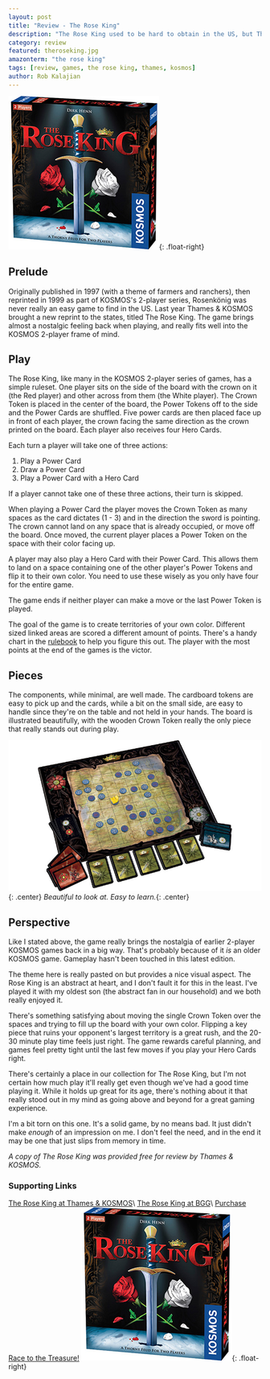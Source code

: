 ```yaml
---
layout: post
title: "Review - The Rose King"
description: "The Rose King used to be hard to obtain in the US, but Thames & KOSMOS brought us a new edition last year."
category: review
featured: theroseking.jpg
amazonterm: "the rose king"
tags: [review, games, the rose king, thames, kosmos]
author: Rob Kalajian
---
```


![The Rose King!](/images/theroseking/box.jpg){: .float-right}
<h2>Prelude</h2>

Originally published in 1997 (with a theme of farmers and ranchers), then reprinted in 1999 as part of KOSMOS's 2-player series, Rosenkönig was never really an easy game to find in the US. Last year Thames & KOSMOS brought a new reprint to the states, titled The Rose King. The game brings almost a nostalgic feeling back when playing, and really fits well into the KOSMOS 2-player frame of mind.

<h2>Play</h2>

The Rose King, like many in the KOSMOS 2-player series of games, has a simple ruleset. One player sits on the side of the board with the crown on it (the Red player) and other across from them (the White player). The Crown Token is placed in the center of the board, the Power Tokens off to the side and the Power Cards are shuffled. Five power cards are then placed face up in front of each player, the crown facing the same direction as the crown printed on the board. Each player also receives four Hero Cards.

Each turn a player will take one of three actions:

1. Play a Power Card
2. Draw a Power Card
3. Play a Power Card with a Hero Card

If a player cannot take one of these three actions, their turn is skipped.

When playing a Power Card the player moves the Crown Token as many spaces as the card dictates (1 - 3) and in the direction the sword is pointing. The crown cannot land on any space that is already occupied, or move off the board. Once moved, the current player places a Power Token on the space with their color facing up.

A player may also play a Hero Card with their Power Card. This allows them to land on a space containing one of the other player's Power Tokens and flip it to their own color. You need to use these wisely as you only have four for the entire game.

The game ends if neither player can make a move or the last Power Token is played.

The goal of the game is to create territories of your own color. Different sized linked areas are scored a different amount of points. There's a handy chart in the [rulebook](http://www.thamesandkosmos.com/manuals/full/691790_theroseking_manual.pdf) to help you figure this out. The player with the most points at the end of the games is the victor.

<h2>Pieces</h2>

The components, while minimal, are well made. The cardboard tokens are easy to pick up and the cards, while a bit on the small side, are easy to handle since they're on the table and not held in your hands. The board is illustrated beautifully, with the wooden Crown Token really the only piece that really stands out during play.

![The Rose King Pieces](/images/theroseking/pieces.jpg){: .center}
*Beautiful to look at. Easy to learn.*{: .center}

<h2>Perspective</h2>

Like I stated above, the game really brings the nostalgia of earlier 2-player KOSMOS games back in a big way. That's probably because of it *is* an older KOSMOS game. Gameplay hasn't been touched in this latest edition.

The theme here is really pasted on but provides a nice visual aspect. The Rose King is an abstract at heart, and I don't fault it for this in the least. I've played it with my oldest son (the abstract fan in our household) and we both really enjoyed it.

There's something satisfying about moving the single Crown Token over the spaces and trying to fill up the board with your own color. Flipping a key piece that ruins your opponent's largest territory is a great rush, and the 20-30 minute play time feels just right. The game rewards careful planning, and games feel pretty tight until the last few moves if you play your Hero Cards right.

There's certainly a place in our collection for The Rose King, but I'm not certain how much play it'll really get even though we've had a good time playing it. While it holds up great for its age, there's nothing about it that really stood out in my mind as going above and beyond for a great gaming experience.

I'm a bit torn on this one. It's a solid game, by no means bad. It just didn't make *enough* of an impression on me. I don't feel the need, and in the end it may be one that just slips from memory in time.

*A copy of The Rose King was provided free for review by Thames & KOSMOS.*

<h3>Supporting Links</h3>

[The Rose King at Thames & KOSMOS](http://www.thamesandkosmos.com/index.php/product/category/games/the-rose-king)\\
[The Rose King at BGG](https://boardgamegeek.com/boardgame/201/rose-king/images)\\
[Purchase Race to the Treasure!](http://amzn.to/2jFbLdx)
![The Rose King!](/images/theroseking/box.jpg){: .float-right}
